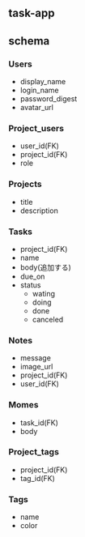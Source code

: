 ## task-app

## schema

### Users

- display_name
- login_name
- password_digest
- avatar_url

### Project_users

- user_id(FK)
- project_id(FK)
- role

### Projects

- title
- description

### Tasks

- project_id(FK)
- name
- body(追加する)
- due_on
- status
  - wating
  - doing
  - done
  - canceled

### Notes

- message
- image_url
- project_id(FK)
- user_id(FK)

### Momes

- task_id(FK)
- body

### Project_tags

- project_id(FK)
- tag_id(FK)

### Tags

- name
- color
